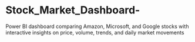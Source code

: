 # Stock_Market_Dashboard-
Power BI dashboard comparing Amazon, Microsoft, and Google stocks with interactive insights on price, volume, trends, and daily market movements

